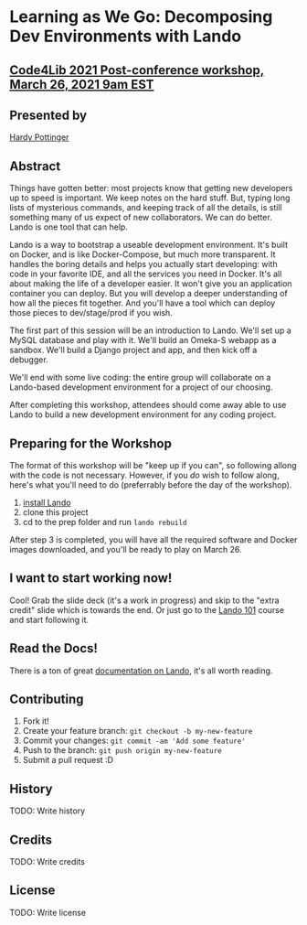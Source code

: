 # Learning as We Go: Decomposing Dev Environments with Lando

## [Code4Lib 2021 Post-conference workshop, March 26, 2021 9am EST](https://2021.code4lib.org/workshops/Learning-as-We-Go-Decomposing-Dev-Environments-with-Lando)

## Presented by

[Hardy Pottinger](https://github.com/hardyoyo/info)

## Abstract
Things have gotten better: most projects know that getting new developers up to speed is important.
We keep notes on the hard stuff. But, typing long lists of mysterious commands, and keeping track 
of all the details, is still something many of us expect of new collaborators. We can do better. 
Lando is one tool that can help.

Lando is a way to bootstrap a useable development environment. It's built on Docker, and is like 
Docker-Compose, but much more transparent. It handles the boring details and helps you actually 
start developing: with code in your favorite IDE, and all the services you need in Docker. It's 
all about making the life of a developer easier. It won't give you an application container you 
can deploy. But you will develop a deeper understanding of how all the pieces fit together. And 
you'll have a tool which can deploy those pieces to dev/stage/prod if you wish.

The first part of this session will be an introduction to Lando. We'll set up a MySQL database 
and play with it. We'll build an Omeka-S webapp as a sandbox. We'll build a Django project and 
app, and then kick off a debugger.

We'll end with some live coding: the entire group will collaborate on a Lando-based development 
environment for a project of our choosing.

After completing this workshop, attendees should come away able to use Lando to build a new 
development environment for any coding project.

## Preparing for the Workshop

The format of this workshop will be "keep up if you can", so following allong with the code
is not necessary. However, if you *do* wish to follow along, here's what you'll need to do
(preferrably before the day of the workshop).

1. [install Lando](https://docs.lando.dev/basics/installation.html)
2. clone this project
3. cd to the prep folder and run `lando rebuild`

After step 3 is completed, you will have all the required software and Docker images downloaded,
and you'll be ready to play on March 26.

## I want to start working now!

Cool! Grab the slide deck (it's a work in progress) and skip to the "extra credit" slide
which is towards the end. Or just go to the [Lando 101](https://docs.lando.dev/guides/lando-101/lando-overview.html) course and start following it.

## Read the Docs!

There is a ton of great [documentation on Lando](https://docs.lando.dev/), it's all worth reading.

## Contributing

1. Fork it!
2. Create your feature branch: `git checkout -b my-new-feature`
3. Commit your changes: `git commit -am 'Add some feature'`
4. Push to the branch: `git push origin my-new-feature`
5. Submit a pull request :D

## History

TODO: Write history

## Credits

TODO: Write credits

## License

TODO: Write license 
